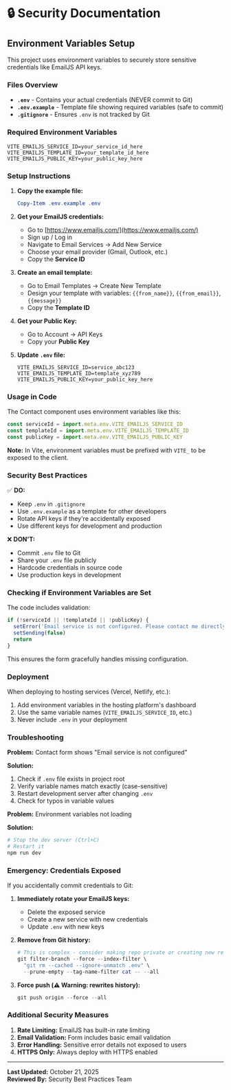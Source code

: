 # 🔒 Security Documentation

## Environment Variables Setup

This project uses environment variables to securely store sensitive credentials like EmailJS API keys.

### Files Overview

- **`.env`** - Contains your actual credentials (NEVER commit to Git)
- **`.env.example`** - Template file showing required variables (safe to commit)
- **`.gitignore`** - Ensures `.env` is not tracked by Git

### Required Environment Variables

```env
VITE_EMAILJS_SERVICE_ID=your_service_id_here
VITE_EMAILJS_TEMPLATE_ID=your_template_id_here
VITE_EMAILJS_PUBLIC_KEY=your_public_key_here
```

### Setup Instructions

1. **Copy the example file:**
   ```powershell
   Copy-Item .env.example .env
   ```

2. **Get your EmailJS credentials:**
   - Go to [https://www.emailjs.com/](https://www.emailjs.com/)
   - Sign up / Log in
   - Navigate to Email Services → Add New Service
   - Choose your email provider (Gmail, Outlook, etc.)
   - Copy the **Service ID**

3. **Create an email template:**
   - Go to Email Templates → Create New Template
   - Design your template with variables: `{{from_name}}`, `{{from_email}}`, `{{message}}`
   - Copy the **Template ID**

4. **Get your Public Key:**
   - Go to Account → API Keys
   - Copy your **Public Key**

5. **Update `.env` file:**
   ```env
   VITE_EMAILJS_SERVICE_ID=service_abc123
   VITE_EMAILJS_TEMPLATE_ID=template_xyz789
   VITE_EMAILJS_PUBLIC_KEY=your_public_key_here
   ```

### Usage in Code

The Contact component uses environment variables like this:

```javascript
const serviceId = import.meta.env.VITE_EMAILJS_SERVICE_ID
const templateId = import.meta.env.VITE_EMAILJS_TEMPLATE_ID
const publicKey = import.meta.env.VITE_EMAILJS_PUBLIC_KEY
```

**Note:** In Vite, environment variables must be prefixed with `VITE_` to be exposed to the client.

### Security Best Practices

✅ **DO:**
- Keep `.env` in `.gitignore`
- Use `.env.example` as a template for other developers
- Rotate API keys if they're accidentally exposed
- Use different keys for development and production

❌ **DON'T:**
- Commit `.env` file to Git
- Share your `.env` file publicly
- Hardcode credentials in source code
- Use production keys in development

### Checking if Environment Variables are Set

The code includes validation:

```javascript
if (!serviceId || !templateId || !publicKey) {
  setError('Email service is not configured. Please contact me directly.')
  setSending(false)
  return
}
```

This ensures the form gracefully handles missing configuration.

### Deployment

When deploying to hosting services (Vercel, Netlify, etc.):

1. Add environment variables in the hosting platform's dashboard
2. Use the same variable names (`VITE_EMAILJS_SERVICE_ID`, etc.)
3. Never include `.env` in your deployment

### Troubleshooting

**Problem:** Contact form shows "Email service is not configured"

**Solution:**
1. Check if `.env` file exists in project root
2. Verify variable names match exactly (case-sensitive)
3. Restart development server after changing `.env`
4. Check for typos in variable values

**Problem:** Environment variables not loading

**Solution:**
```powershell
# Stop the dev server (Ctrl+C)
# Restart it
npm run dev
```

### Emergency: Credentials Exposed

If you accidentally commit credentials to Git:

1. **Immediately rotate your EmailJS keys:**
   - Delete the exposed service
   - Create a new service with new credentials
   - Update `.env` with new keys

2. **Remove from Git history:**
   ```powershell
   # This is complex - consider making repo private or creating new repo
   git filter-branch --force --index-filter \
     "git rm --cached --ignore-unmatch .env" \
     --prune-empty --tag-name-filter cat -- --all
   ```

3. **Force push (⚠️ Warning: rewrites history):**
   ```powershell
   git push origin --force --all
   ```

### Additional Security Measures

1. **Rate Limiting:** EmailJS has built-in rate limiting
2. **Email Validation:** Form includes basic email validation
3. **Error Handling:** Sensitive error details not exposed to users
4. **HTTPS Only:** Always deploy with HTTPS enabled

---

**Last Updated:** October 21, 2025  
**Reviewed By:** Security Best Practices Team
